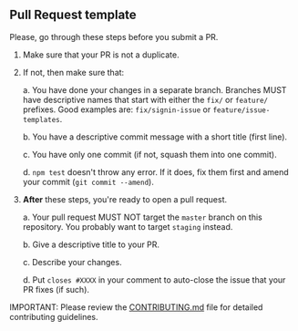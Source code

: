 ## Pull Request template

Please, go through these steps before you submit a PR.

1. Make sure that your PR is not a duplicate.
2. If not, then make sure that:

   a. You have done your changes in a separate branch. Branches MUST have descriptive names that start with either the `fix/` or `feature/` prefixes. Good examples are: `fix/signin-issue` or `feature/issue-templates`.

   b. You have a descriptive commit message with a short title (first line).

   c. You have only one commit (if not, squash them into one commit).

   d. `npm test` doesn't throw any error. If it does, fix them first and amend your commit (`git commit --amend`).

3. **After** these steps, you're ready to open a pull request.

   a. Your pull request MUST NOT target the `master` branch on this repository. You probably want to target `staging` instead.

   b. Give a descriptive title to your PR.

   c. Describe your changes.

   d. Put `closes #XXXX` in your comment to auto-close the issue that your PR fixes (if such).

IMPORTANT: Please review the [CONTRIBUTING.md](https://github.com/poly-state/poly-state/blob/master/CONTRIBUTING.md) file for detailed contributing guidelines.
